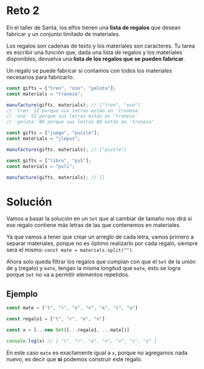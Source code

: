 # Reto 2

En el taller de Santa, los elfos tienen una **lista de regalos** que desean fabricar y un conjunto limitado de materiales.

Los regalos son cadenas de texto y los materiales son caracteres. Tu tarea es escribir una función que, dada una lista de regalos y los materiales disponibles, devuelva una **lista de los regalos que se pueden fabricar**.

Un regalo se puede fabricar si contamos con todos los materiales necesarios para fabricarlo.

```js
const gifts = ["tren", "oso", "pelota"];
const materials = "tronesa";

manufacture(gifts, materials); // ["tren", "oso"]
// 'tren' SÍ porque sus letras están en 'tronesa'
// 'oso' SÍ porque sus letras están en 'tronesa'
// 'pelota' NO porque sus letras NO están en 'tronesa'

const gifts = ["juego", "puzzle"];
const materials = "jlepuz";

manufacture(gifts, materials); // ["puzzle"]

const gifts = ["libro", "ps5"];
const materials = "psli";

manufacture(gifts, materials); // []
```

# Solución

Vamos a basar la solución en un `Set` que al cambiar de tamaño nos dirá si ese regalo contiene más letras de las que contenemos en materiales.

Ya que vamos a tener que crear un arreglo de cada letra, vamos primero a separar materiales, porque no es óptimo realizarlo por cada regalo, siempre será el mismo: `const mate = materials.split("")`.

Ahora solo queda filtrar los regalos que cumplan con que el `Set` de la unión de `g` (regalo) y `mate`, tengan la misma longitud que `mate`, esto se logra porque `Set` no va a permitir elementos repetidos.

## Ejemplo

```ts
const mate = ["t", "r", "o", "n", "e", "s", "a"]

const regalo1 = ["t", "r", "e", "n"]

const x = [...new Set([...regalo1, ...mate])]

console.log(x) // [ "t", "r", "e", "n", "o", "s", "a" ]

```

En este caso `mate` es exactamente igual a `x`, porque no agregamos nada nuevo, es decir que **si** podemos construir este regalo.